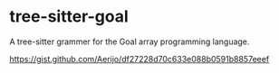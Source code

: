 # tree-sitter-goal

A tree-sitter grammer for the Goal array programming language.

https://gist.github.com/Aerijo/df27228d70c633e088b0591b8857eeef
